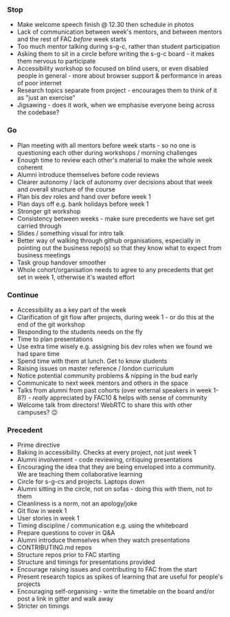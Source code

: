 ### Stop
+ Make welcome speech finish @ 12.30 then schedule in photos
+ Lack of communication between week's mentors, and between mentors and the rest of FAC _before_ week starts
+ Too much mentor talking during s-g-c, rather than student participation
+ Asking them to sit in a circle before writing the s-g-c board - it makes them nervous to participate
+ Accessibility workshop so focused on blind users, or even disabled people in general - more about browser support & performance in areas of poor internet
+ Research topics separate from project - encourages them to think of it as "just an exercise"
+ Jigsawing - does it work, when we emphasise everyone being across the codebase?

### Go
+ Plan meeting with all mentors before week starts - so no one is questioning each other during workshops / morning challenges
+ Enough time to review each other's material to make the whole week coherent
+ Alumni introduce themselves before code reviews
+ Clearer autonomy / lack of autonomy over decisions about that week and overall structure of the course
+ Plan bis dev roles and hand over before week 1
+ Plan days off e.g. bank holidays before week 1
+ Stronger git workshop
+ Consistency between weeks - make sure precedents we have set get carried through
+ Slides / something visual for intro talk
+ Better way of walking through github organisations, especially in pointing out the business repo(s) so that they know what to expect from business meetings
+ Task group handover smoother
+ Whole cohort/organisation needs to agree to any precedents that get set in week 1, otherwise it's wasted effort

### Continue
+ Accessibility as a key part of the week
+ Clarification of git flow after projects, during week 1 - or do this at the end of the git workshop
+ Responding to the students needs on the fly
+ Time to plan presentations
+ Use extra time wisely e.g. assigning bis dev roles when we found we had spare time
+ Spend time with them at lunch. Get to know students
+ Raising issues on master reference / london curriculum
+ Notice potential community problems & nipping in the bud early
+ Communicate to next week mentors and others in the space
+ Talks from alumni from past cohorts (over external speakers in week 1-8?) - _really_ appreciated by FAC10 & helps with sense of community
+ Welcome talk from directors! WebRTC to share this with other campuses? :wink:

### Precedent
+ Prime directive
+ Baking in accessibility. Checks at every project, not just week 1
+ Alumni involvement - code reviewing, critiquing presentations
+ Encouraging the idea that they are being enveloped into a community. We are teaching them collaborative learning
+ Circle for s-g-cs and projects. Laptops down
+ Alumni sitting in the circle, not on sofas - doing this _with_ them, not _to_ them
+ Cleanliness is a norm, not an apology/joke
+ Git flow in week 1
+ User stories in week 1
+ Timing discipline / communication e.g. using the whiteboard
+ Prepare questions to cover in Q&A
+ Alumni introduce themselves when they watch presentations
+ CONTRIBUTING.md repos
+ Structure repos prior to FAC starting
+ Structure and timings for presentations provided
+ Encourage raising issues and contributing to FAC from the start
+ Present research topics as spikes of learning that are useful for people's projects
+ Encouraging self-organising - write the timetable on the board and/or post a link in gitter and walk away
+ Stricter on timings
